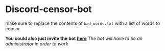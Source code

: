 # Discord-censor-bot

make sure to replace the contents of `bad_words.txt` with a list of words to censor

**You could also just invite the bot [here](https://discordapp.com/api/oauth2/authorize?scope=bot&client_id=705125626717274202)**
_The bot will have to be an administrator in order to work_
